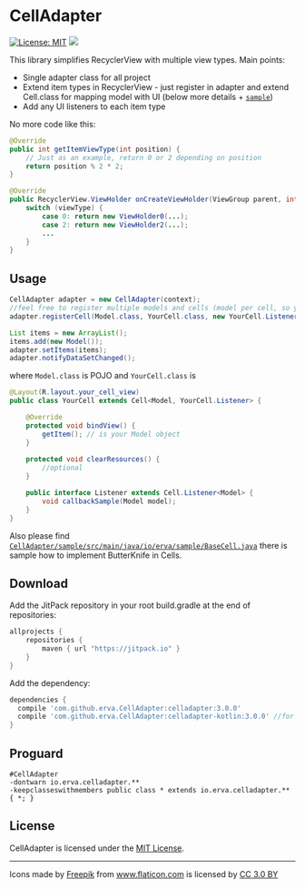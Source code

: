 # CellAdapter

[![License: MIT](https://img.shields.io/badge/License-MIT-yellow.svg)](https://opensource.org/licenses/MIT)
[![](https://jitpack.io/v/erva/CellAdapter.svg)](https://jitpack.io/#erva/CellAdapter)

This library simplifies RecyclerView with multiple view types.
Main points:

* Single adapter class for all project
* Extend item types in RecyclerView - just register in adapter and extend Cell.class for mapping model with UI (below more details + [`sample`](https://github.com/erva/CellAdapter/tree/master/sample/src/main/java/io/erva/sample))
* Add any UI listeners to each item type

No more code like this:
```java
@Override
public int getItemViewType(int position) {
	// Just as an example, return 0 or 2 depending on position
	return position % 2 * 2;
}

@Override
public RecyclerView.ViewHolder onCreateViewHolder(ViewGroup parent, int viewType) {
	switch (viewType) {
		case 0: return new ViewHolder0(...);
		case 2: return new ViewHolder2(...);
		...
	}
}
```

## Usage

```java
CellAdapter adapter = new CellAdapter(context);
//feel free to register multiple models and cells (model per cell, so your RecyclerView would represent multiple view types)
adapter.registerCell(Model.class, YourCell.class, new YourCell.Listener(){}); 

List items = new ArrayList();
items.add(new Model());
adapter.setItems(items);
adapter.notifyDataSetChanged();
```
where
`Model.class` is POJO and `YourCell.class` is
```java
@Layout(R.layout.your_cell_view)
public class YourCell extends Cell<Model, YourCell.Listener> {

 	@Override
	protected void bindView() {
		getItem(); // is your Model object
	}
    
	protected void clearResources() {
		//optional
	}

	public interface Listener extends Cell.Listener<Model> {
		void callbackSample(Model model);
	}
}
```
Also please find 
[`CellAdapter/sample/src/main/java/io/erva/sample/BaseCell.java`](https://github.com/erva/CellAdapter/blob/master/sample/src/main/java/io/erva/sample/BaseCell.java) 
there is sample how to implement ButterKnife in Cells.

## Download

Add the JitPack repository in your root build.gradle at the end of repositories:
```groovy
allprojects {
    repositories {
        maven { url "https://jitpack.io" }
    }
}
```
Add the dependency:
```groovy
dependencies {
  compile 'com.github.erva.CellAdapter:celladapter:3.0.0'
  compile 'com.github.erva.CellAdapter:celladapter-kotlin:3.0.0' //for kotlin projects
}
```

## Proguard
```
#CellAdapter
-dontwarn io.erva.celladapter.**
-keepclasseswithmembers public class * extends io.erva.celladapter.** { *; }
```

## License

 CellAdapter is licensed under the [MIT License](http://opensource.org/licenses/MIT).

-------

<div>Icons made by <a href="http://www.freepik.com" title="Freepik">Freepik</a> from <a href="http://www.flaticon.com" title="Flaticon">www.flaticon.com</a> is licensed by <a href="http://creativecommons.org/licenses/by/3.0/" title="Creative Commons BY 3.0" target="_blank">CC 3.0 BY</a></div>
